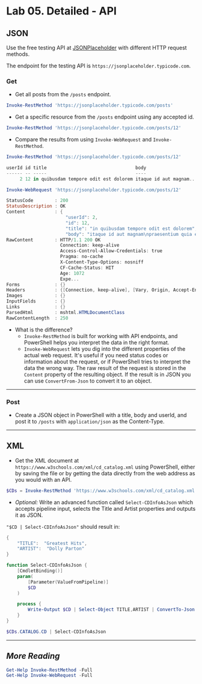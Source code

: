 # Lab 05. Detailed - API

## JSON

Use the free testing API at [JSONPlaceholder](https://jsonplaceholder.typicode.com/) with different HTTP request methods.

The endpoint for the testing API is `https://jsonplaceholder.typicode.com`.

### Get

- Get all posts from the `/posts` endpoint.

```PowerShell
Invoke-RestMethod 'https://jsonplaceholder.typicode.com/posts'
```

- Get a specific resource from the `/posts` endpoint using any accepted id.

```PowerShell
Invoke-RestMethod 'https://jsonplaceholder.typicode.com/posts/12'
```

- Compare the results from using `Invoke-WebRequest` and `Invoke-RestMethod`.

```PowerShell
Invoke-RestMethod 'https://jsonplaceholder.typicode.com/posts/12'

userId id title                                 body
------ -- -----                                 ----
     2 12 in quibusdam tempore odit est dolorem itaque id aut magnam...

Invoke-WebRequest 'https://jsonplaceholder.typicode.com/posts/12'

StatusCode        : 200
StatusDescription : OK
Content           : {
                      "userId": 2,
                      "id": 12,
                      "title": "in quibusdam tempore odit est dolorem",
                      "body": "itaque id aut magnam\npraesentium quia et ea odit et ea voluptas et\nsapiente quia nihil amet occaecati quia..."
RawContent        : HTTP/1.1 200 OK
                    Connection: keep-alive
                    Access-Control-Allow-Credentials: true
                    Pragma: no-cache
                    X-Content-Type-Options: nosniff
                    CF-Cache-Status: HIT
                    Age: 1072
                    Expe...
Forms             : {}
Headers           : {[Connection, keep-alive], [Vary, Origin, Accept-Encoding], [Access-Control-Allow-Credentials, true], [Pragma, no-cache]...}
Images            : {}
InputFields       : {}
Links             : {}
ParsedHtml        : mshtml.HTMLDocumentClass
RawContentLength  : 250
```

- What is the difference?
  - `Invoke-RestMethod` is built for working with API endpoints, and PowerShell helps you interpret the data in the right format.
  - `Invoke-WebRequest` lets you dig into the different properties of the actual web request. It's useful if you need status codes or information about the request, or if PowerShell tries to interpret the data the wrong way. The raw result of the request is stored in the `Content` property of the resulting object. If the result is in JSON you can use `ConvertFrom-Json` to convert it to an object.

---

### Post

- Create a JSON object in PowerShell with a title, body and userId, and post it to `/posts` with `application/json` as the Content-Type.

---

## XML

- Get the XML document at `https://www.w3schools.com/xml/cd_catalog.xml` using PowerShell, either by saving the file or by getting the data directly from the web address as you would with an API.

```PowerShell
$CDs = Invoke-RestMethod 'https://www.w3schools.com/xml/cd_catalog.xml'
```

- *Optional:* Write an advanced function called `Select-CDInfoAsJson` which accepts pipeline input, selects the Title and Artist properties and outputs it as JSON.

`"$CD | Select-CDInfoAsJson"` should result in:

```PowerShell
{
    "TITLE":  "Greatest Hits",
    "ARTIST":  "Dolly Parton"
}
```

```PowerShell
function Select-CDInfoAsJson {
    [CmdletBinding()]
    param(
        [Parameter(ValueFromPipeline)]
        $CD
    )

    process {
        Write-Output $CD | Select-Object TITLE,ARTIST | ConvertTo-Json
    }
}

$CDs.CATALOG.CD | Select-CDInfoAsJson
```

---

## *More Reading*

```PowerShell
Get-Help Invoke-RestMethod -Full
Get-Help Invoke-WebRequest -Full
```

